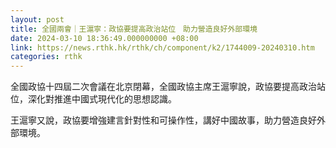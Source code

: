 ```yaml
---
layout: post
title: 全國兩會｜王滬寧：政協要提高政治站位　助力營造良好外部環境
date: 2024-03-10 18:36:49.000000000 +08:00
link: https://news.rthk.hk/rthk/ch/component/k2/1744009-20240310.htm
categories: rthk
---
```


全國政協十四屆二次會議在北京閉幕，全國政協主席王滬寧說，政協要提高政治站位，深化對推進中國式現代化的思想認識。

王滬寧又說，政協要增強建言針對性和可操作性，講好中國故事，助力營造良好外部環境。
